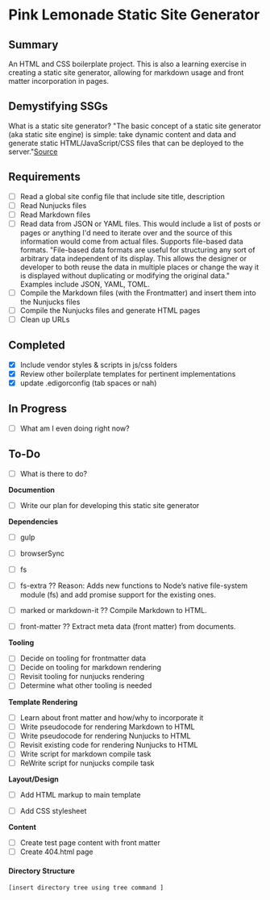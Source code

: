 # Pink Lemonade Static Site Generator

## Summary
An HTML and CSS boilerplate project. This is also a learning exercise in creating a static site generator, allowing for markdown usage and front matter incorporation in pages.

## Demystifying SSGs
What is a static site generator? "The basic concept of a static site generator (aka static site engine) is simple: take dynamic content and data and generate static HTML/JavaScript/CSS files that can be deployed to the server."[Source](https://www.oreilly.com/ideas/static-site-generators)


## Requirements
- [ ] Read a global site config file that include site title, description
- [ ] Read Nunjucks files
- [ ] Read Markdown files
- [ ] Read data from JSON or YAML files. This would include a list of posts or pages or anything I'd need to iterate over and the source of this information would come from actual files. Supports file-based data formats. "File-based data formats are useful for structuring any sort of arbitrary data independent of its display. This allows the designer or developer to both reuse the data in multiple places or change the way it is displayed without duplicating or modifying the original data." Examples include JSON, YAML, TOML.
- [ ] Compile the Markdown files (with the Frontmatter) and insert them into the Nunjucks files
- [ ] Compile the Nunjucks files and generate HTML pages
- [ ] Clean up URLs

## Completed
- [x] Include vendor styles & scripts in js/css folders
- [x] Review other boilerplate templates for pertinent implementations
- [x] update .edigorconfig (tab spaces or nah)

## In Progress
- [ ] What am I even doing right now?

## To-Do
- [ ] What is there to do?

**Documention**
- [ ] Write our plan for developing this static site generator

**Dependencies**
- [ ] gulp
- [ ] browserSync
- [ ] fs
- [ ] fs-extra ?? Reason: Adds new functions to Node’s native file-system module (fs) and add promise support for the existing ones.
- [ ] marked or markdown-it ?? Compile Markdown to HTML.
- [ ] front-matter ?? Extract meta data (front matter) from documents.


**Tooling**
- [ ] Decide on tooling for frontmatter data
- [ ] Decide on tooling for markdown rendering
- [ ] Revisit tooling for nunjucks rendering
- [ ] Determine what other tooling is needed

**Template Rendering**
- [ ] Learn about front matter and how/why to incorporate it
- [ ] Write pseudocode for rendering Markdown to HTML
- [ ] Write pseudocode for rendering Nunjucks to HTML
- [ ] Revisit existing code for rendering Nunjucks to HTML
- [ ] Write script for markdown compile task
- [ ] ReWrite script for nunjucks compile task

**Layout/Design**
- [ ] Add HTML markup to main template
- [ ] Add CSS stylesheet


**Content**
- [ ] Create test page content with front matter
- [ ] Create 404.html page

#### Directory Structure
```
[insert directory tree using tree command ]

```
